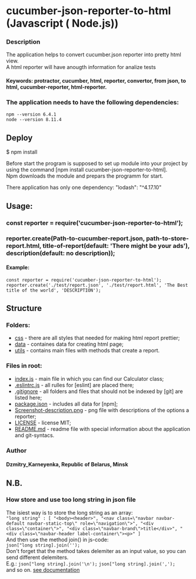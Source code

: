 # cucumber-json-reporter-to-html (Javascript ( Node.js))

### Description 
The application helps to convert cucumber.json reporter into pretty html view.<br>
A html reporter will have anougth information for analize tests<br>

#### Keywords: protractor, cucumber, html, reporter, convertor, from json, to html, cucumber-reporter, html-reporter.
 
### The application needs to have the following dependencies:

    npm --version 6.4.1
    node --version 8.11.4

## Deploy
$ npm install

Before start the program is supposed to set up module into your project by using the command [npm install cucumber-json-reporter-to-html].<br>
Npm downloads the module and prepars the programm for start.<br>

There application has only one dependency: "lodash": "^4.17.10"

## Usage:

 ### const reporter = require('cucumber-json-reporter-to-html');<br>
 ### reporter.create(Path-to-cucumber-report.json, path-to-store-report.html, title-of-report(default: 'There might be your ads'), description(default: no description));
 
 #### Example:
 `const reporter = require('cucumber-json-reporter-to-html');
 reporter.create('./test/report.json', './test/report.html', 'The Best title of the world', 'DESCRIPTION');`

## Structure 
### Folders:

- [css](https://github.com/KarneyenkaDzmitry/cucumber-json-reporter-to-html/tree/master/css) - there are all styles that needed for making html report prettier;
- [data](https://github.com/KarneyenkaDzmitry/cucumber-json-reporter-to-html/tree/master/data) - containes data for creating html page;
- [utils](https://github.com/KarneyenkaDzmitry/cucumber-json-reporter-to-html/tree/master/utils) - contains main files with methods that create a report.

### Files in root:

- [index.js](https://github.com/KarneyenkaDzmitry/cucumber-json-reporter-to-html/blob/master/index.js) - main file in which you can find our Calculator class;
- [.eslintrc.js](https://github.com/KarneyenkaDzmitry/cucumber-json-reporter-to-html/blob/master/.eslintrc.js) - all rulles for [eslint] are placed there;
- [.gitignore](https://github.com/KarneyenkaDzmitry/cucumber-json-reporter-to-html/blob/master/.gitignore) -  all folders and files that should not be indexed by [git] are listed here;
- [package.json](https://github.com/KarneyenkaDzmitry/cucumber-json-reporter-to-html/blob/master/package.json) - includes all data for [npm];
- [Screenshot-description.png](https://github.com/KarneyenkaDzmitry/cucumber-json-reporter-to-html/blob/master/Screenshot-description.png) - png file with descriptions of the options a reporter;
- [LICENSE](https://github.com/KarneyenkaDzmitry/cucumber-json-reporter-to-html/blob/master/LICENSE) - license MIT;
- [README.md](https://github.com/KarneyenkaDzmitry/cucumber-json-reporter-to-html/blob/master/README.md) - readme file with special information about the application and git-syntacs. 

### Author
#### Dzmitry_Karneyenka, Republic of Belarus, Minsk

## N.B.
### How store and use too long string in json file 
The isiest way is to store the long string as an array:<br>
`"long string" : [
            "<body><header>",
            "<nav class=\"navbar navbar-default navbar-static-top\" role=\"navigation\">",
            "<div class=\"container\">",
            "<div class=\"navbar-brand\">title</div>",
            "<div class=\"navbar-header label-container\"><p>"
]`<br>
And then use the method join() in js-code:<br>
`json["long string].join('');`<br>
Don't forget that the method takes delemiter as an input value, so you can send different delemiters.<br>
E.g.:
`json["long string].join('\n');`
`json["long string].join(',');`<br>
and so on.
[see documentation](https://developer.mozilla.org/ru/docs/Web/JavaScript/Reference/Global_Objects/Array/join)<br>

